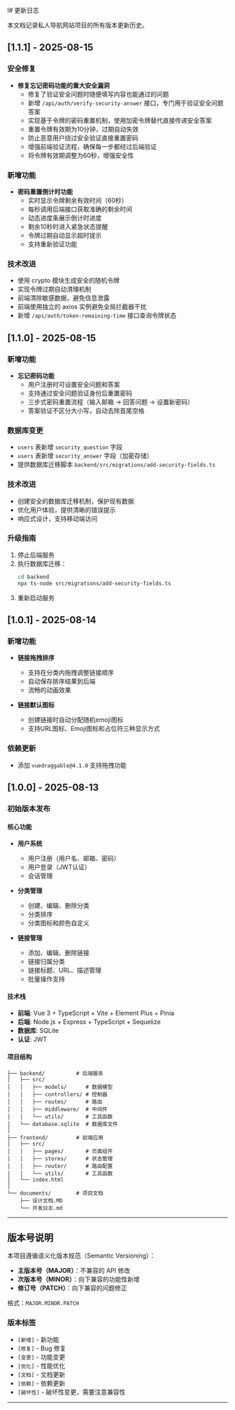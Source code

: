 l# 更新日志

本文档记录私人导航网站项目的所有版本更新历史。

## [1.1.1] - 2025-08-15

### 安全修复
- **修复忘记密码功能的重大安全漏洞**
  - 修复了验证安全问题时随便填写内容也能通过的问题
  - 新增 `/api/auth/verify-security-answer` 接口，专门用于验证安全问题答案
  - 实现基于令牌的密码重置机制，使用加密令牌替代直接传递安全答案
  - 重置令牌有效期为10分钟，过期自动失效
  - 防止恶意用户绕过安全验证直接重置密码
  - 增强前端验证流程，确保每一步都经过后端验证
  - 将令牌有效期调整为60秒，增强安全性

### 新增功能
- **密码重置倒计时功能**
  - 实时显示令牌剩余有效时间（60秒）
  - 每秒调用后端接口获取准确的剩余时间
  - 动态进度条展示倒计时进度
  - 剩余10秒时进入紧急状态提醒
  - 令牌过期自动显示超时提示
  - 支持重新验证功能

### 技术改进
- 使用 crypto 模块生成安全的随机令牌
- 实现令牌过期自动清理机制
- 前端清除敏感数据，避免信息泄露
- 前端使用独立的 axios 实例避免全局拦截器干扰
- 新增 `/api/auth/token-remaining-time` 接口查询令牌状态

## [1.1.0] - 2025-08-15

### 新增功能
- **忘记密码功能**
  - 用户注册时可设置安全问题和答案
  - 支持通过安全问题验证身份后重置密码
  - 三步式密码重置流程（输入邮箱 → 回答问题 → 设置新密码）
  - 答案验证不区分大小写，自动去除首尾空格

### 数据库变更
- `users` 表新增 `security_question` 字段
- `users` 表新增 `security_answer` 字段（加密存储）
- 提供数据库迁移脚本 `backend/src/migrations/add-security-fields.ts`

### 技术改进
- 创建安全的数据库迁移机制，保护现有数据
- 优化用户体验，提供清晰的错误提示
- 响应式设计，支持移动端访问

### 升级指南
1. 停止后端服务
2. 执行数据库迁移：
   ```bash
   cd backend
   npx ts-node src/migrations/add-security-fields.ts
   ```
3. 重新启动服务

## [1.0.1] - 2025-08-14

### 新增功能
- **链接拖拽排序**
  - 支持在分类内拖拽调整链接顺序
  - 自动保存排序结果到后端
  - 流畅的动画效果

- **链接默认图标**
  - 创建链接时自动分配随机emoji图标
  - 支持URL图标、Emoji图标和占位符三种显示方式

### 依赖更新
- 添加 `vuedraggable@4.1.0` 支持拖拽功能

## [1.0.0] - 2025-08-13

### 初始版本发布

#### 核心功能
- **用户系统**
  - 用户注册（用户名、邮箱、密码）
  - 用户登录（JWT认证）
  - 会话管理

- **分类管理**
  - 创建、编辑、删除分类
  - 分类排序
  - 分类图标和颜色自定义

- **链接管理**
  - 添加、编辑、删除链接
  - 链接归属分类
  - 链接标题、URL、描述管理
  - 批量操作支持

#### 技术栈
- **前端**: Vue 3 + TypeScript + Vite + Element Plus + Pinia
- **后端**: Node.js + Express + TypeScript + Sequelize
- **数据库**: SQLite
- **认证**: JWT

#### 项目结构
```
├── backend/          # 后端服务
│   ├── src/
│   │   ├── models/      # 数据模型
│   │   ├── controllers/ # 控制器
│   │   ├── routes/      # 路由
│   │   ├── middleware/  # 中间件
│   │   └── utils/       # 工具函数
│   └── database.sqlite  # 数据库文件
│
├── frontend/         # 前端应用
│   ├── src/
│   │   ├── pages/       # 页面组件
│   │   ├── stores/      # 状态管理
│   │   ├── router/      # 路由配置
│   │   └── utils/       # 工具函数
│   └── index.html
│
└── documents/        # 项目文档
    ├── 设计文档.MD
    └── 开发日志.md
```

---

## 版本号说明

本项目遵循语义化版本规范（Semantic Versioning）：

- **主版本号（MAJOR）**：不兼容的 API 修改
- **次版本号（MINOR）**：向下兼容的功能性新增
- **修订号（PATCH）**：向下兼容的问题修正

格式：`MAJOR.MINOR.PATCH`

### 版本标签
- `[新增]` - 新功能
- `[修复]` - Bug 修复
- `[变更]` - 功能变更
- `[优化]` - 性能优化
- `[文档]` - 文档更新
- `[依赖]` - 依赖更新
- `[破坏性]` - 破坏性变更，需要注意兼容性

---
